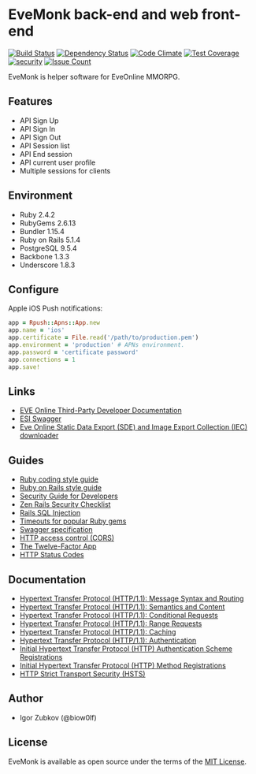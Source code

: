 # EveMonk back-end and web front-end

[![Build Status](https://travis-ci.org/biow0lf/evemonk.svg?branch=master)](https://travis-ci.org/biow0lf/evemonk)
[![Dependency Status](https://gemnasium.com/badges/github.com/biow0lf/evemonk.svg)](https://gemnasium.com/github.com/biow0lf/evemonk)
[![Code Climate](https://codeclimate.com/github/biow0lf/evemonk/badges/gpa.svg)](https://codeclimate.com/github/biow0lf/evemonk)
[![Test Coverage](https://codeclimate.com/github/biow0lf/evemonk/badges/coverage.svg)](https://codeclimate.com/github/biow0lf/evemonk/coverage)
[![security](https://hakiri.io/github/biow0lf/evemonk/master.svg)](https://hakiri.io/github/biow0lf/evemonk/master)
[![Issue Count](https://codeclimate.com/github/biow0lf/evemonk/badges/issue_count.svg)](https://codeclimate.com/github/biow0lf/evemonk)

EveMonk is helper software for EveOnline MMORPG.

## Features

* API Sign Up
* API Sign In
* API Sign Out
* API Session list
* API End session
* API current user profile
* Multiple sessions for clients

## Environment

* Ruby 2.4.2
* RubyGems 2.6.13
* Bundler 1.15.4
* Ruby on Rails 5.1.4
* PostgreSQL 9.5.4
* Backbone 1.3.3
* Underscore 1.8.3

## Configure

Apple iOS Push notifications:

```ruby
app = Rpush::Apns::App.new
app.name = 'ios'
app.certificate = File.read('/path/to/production.pem')
app.environment = 'production' # APNs environment.
app.password = 'certificate password'
app.connections = 1
app.save!
```

## Links

* [EVE Online Third-Party Developer Documentation](https://eveonline-third-party-documentation.readthedocs.io/en/latest/)
* [ESI Swagger](https://esi.tech.ccp.is/latest/)
* [Eve Online Static Data Export (SDE) and Image Export Collection (IEC) downloader](https://github.com/biow0lf/eveonline-sde-iec-downloader)

## Guides

* [Ruby coding style guide](https://github.com/bbatsov/ruby-style-guide)
* [Ruby on Rails style guide](https://github.com/bbatsov/rails-style-guide)
* [Security Guide for Developers](https://github.com/FallibleInc/security-guide-for-developers)
* [Zen Rails Security Checklist](https://github.com/brunofacca/zen-rails-security-checklist)
* [Rails SQL Injection](http://rails-sqli.org)
* [Timeouts for popular Ruby gems](https://github.com/ankane/the-ultimate-guide-to-ruby-timeouts)
* [Swagger specification](http://swagger.io/specification/)
* [HTTP access control (CORS)](https://developer.mozilla.org/en-US/docs/Web/HTTP/Access_control_CORS)
* [The Twelve-Factor App](https://12factor.net/)
* [HTTP Status Codes](https://httpstatuses.com)

## Documentation

* [Hypertext Transfer Protocol (HTTP/1.1): Message Syntax and Routing](https://tools.ietf.org/html/rfc7230)
* [Hypertext Transfer Protocol (HTTP/1.1): Semantics and Content](https://tools.ietf.org/html/rfc7231)
* [Hypertext Transfer Protocol (HTTP/1.1): Conditional Requests](https://tools.ietf.org/html/rfc7232)
* [Hypertext Transfer Protocol (HTTP/1.1): Range Requests](https://tools.ietf.org/html/rfc7233)
* [Hypertext Transfer Protocol (HTTP/1.1): Caching](https://tools.ietf.org/html/rfc7234)
* [Hypertext Transfer Protocol (HTTP/1.1): Authentication](https://tools.ietf.org/html/rfc7235)
* [Initial Hypertext Transfer Protocol (HTTP) Authentication Scheme Registrations](https://tools.ietf.org/html/rfc7236)
* [Initial Hypertext Transfer Protocol (HTTP) Method Registrations](https://tools.ietf.org/html/rfc7237)
* [HTTP Strict Transport Security (HSTS)](https://tools.ietf.org/html/rfc6797)

## Author

* Igor Zubkov (@biow0lf)

## License

EveMonk is available as open source under the terms of the [MIT License](http://opensource.org/licenses/MIT).
